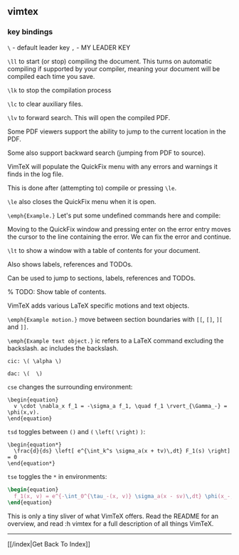 ## vimtex

### key bindings

`\` - default leader key
`,` - MY LEADER KEY

`\ll` to start (or stop) compiling the document.
This turns on automatic compiling if supported by your compiler, meaning your
document will be compiled each time you save.

`\lk` to stop the compilation process

`\lc` to clear auxiliary files.

`\lv` to forward search. This will open the compiled PDF.

Some PDF viewers support the ability to jump to the current location in the PDF.

Some also support backward search (jumping from PDF to source).

VimTeX will populate the QuickFix menu with any errors and warnings it finds in
the log file.

This is done after (attempting to) compile or pressing `\le`.

`\le` also closes the QuickFix menu when it is open.

`\emph{Example.}` Let's put some undefined commands here and compile:

Moving to the QuickFix window and pressing enter on the error entry moves the
cursor to the line containing the error. We can fix the error and continue.

`\lt` to show a window with a table of contents for your document.

Also shows labels, references and TODOs.

Can be used to jump to sections, labels, references and TODOs.

% TODO: Show table of contents.

VimTeX adds various LaTeX specific motions and text objects.

`\emph{Example motion.}` move between section boundaries with `[[`, `[]`, `][` and `]]`.

`\emph{Example text object.}` ic refers to a LaTeX command excluding the
backslash. ac includes the backslash.

`cic: \( \alpha \)`

`dac: \(  \)`

`cse` changes the surrounding environment:

```
\begin{equation}
  v \cdot \nabla_x f_1 = -\sigma_a f_1, \quad f_1 \rvert_{\Gamma_-} = \phi(x,v).
\end{equation}
```

`tsd` toggles between `()` and `(` `\left(` `\right)` `)`:

```
\begin{equation*}
  \frac{d}{ds} \left[ e^{\int_k^s \sigma_a(x + tv)\,dt} F_1(s) \right] = 0
\end{equation*}
```

`tse` toggles the `*` in environments:
```tex
\begin{equation}
  f_1(x, v) = e^{-\int_0^{\tau_-(x, v)} \sigma_a(x - sv)\,dt} \phi(x_-, v),
\end{equation}
```

This is only a tiny sliver of what VimTeX offers.
Read the README for an overview, and read :h vimtex for a full description of
all things VimTeX.

---

[[/index|Get Back To Index]]
